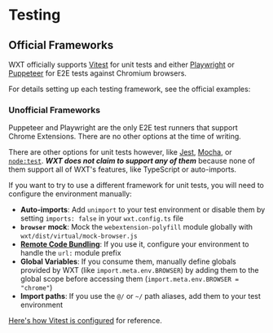 # Testing

## Official Frameworks

WXT officially supports [Vitest](https://vitest.dev/) for unit tests and either [Playwright](https://playwright.dev/) or [Puppeteer](https://pptr.dev/) for E2E tests against Chromium browsers.

For details setting up each testing framework, see the official examples:

<ExampleList tag="testing" />

### Unofficial Frameworks

Puppeteer and Playwright are the only E2E test runners that support Chrome Extensions. There are no other options at the time of writing.

There are other options for unit tests however, like [Jest](https://jestjs.io/), [Mocha](https://mochajs.org/), or [`node:test`](https://nodejs.org/api/test.html). **_WXT does not claim to support any of them_** because none of them support all of WXT's features, like TypeScript or auto-imports.

If you want to try to use a different framework for unit tests, you will need to configure the environment manually:

- **Auto-imports**: Add `unimport` to your test environment or disable them by setting `imports: false` in your `wxt.config.ts` file
- **`browser` mock**: Mock the `webextension-polyfill` module globally with `wxt/dist/virtual/mock-browser.js`
- **[Remote Code Bundling](/guide/go-further/remote-code)**: If you use it, configure your environment to handle the `url:` module prefix
- **Global Variables**: If you consume them, manually define globals provided by WXT (like `import.meta.env.BROWSER`) by adding them to the global scope before accessing them (`import.meta.env.BROWSER = "chrome"`)
- **Import paths**: If you use the `@/` or `~/` path aliases, add them to your test environment

[Here's how Vitest is configured](https://github.com/wxt-dev/wxt/blob/main/packages/wxt/src/testing/wxt-vitest-plugin.ts) for reference.
